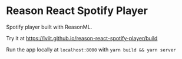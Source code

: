# Reason React Spotify Player

Spotify player built with ReasonML.

Try it at https://lviit.github.io/reason-react-spotify-player/build

Run the app locally at `localhost:8000` with `yarn build && yarn server`
